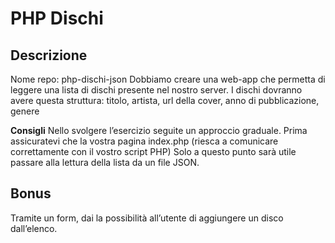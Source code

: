 # PHP Dischi
## Descrizione
Nome repo: php-dischi-json
Dobbiamo creare una web-app che permetta di leggere una lista di dischi presente nel nostro server.
I dischi dovranno avere questa struttura: titolo, artista, url della cover, anno di pubblicazione, genere

**Consigli**
Nello svolgere l’esercizio seguite un approccio graduale.
Prima assicuratevi che la vostra pagina index.php (riesca a comunicare correttamente con il vostro script PHP)
Solo a questo punto sarà utile passare alla lettura della lista da un file JSON.

## Bonus
Tramite un form, dai la possibilità all’utente di aggiungere un disco dall’elenco.